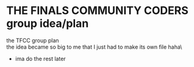 # THE FINALS COMMUNITY CODERS group idea/plan


the TFCC group plan\
the idea became so big to me that I just had to make its own file haha\ 


- ima do the rest later